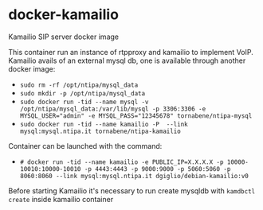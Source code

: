 # docker-kamailio
Kamailio SIP server docker image

This container run an instance of rtpproxy and kamailio to implement VoIP.
Kamailio avails of an external mysql db, one is available through another
docker image:

* `sudo rm -rf /opt/ntipa/mysql_data`
* `sudo mkdir -p /opt/ntipa/mysql_data` 
* `sudo docker run -tid --name mysql -v /opt/ntipa/mysql_data:/var/lib/mysql -p 3306:3306 -e MYSQL_USER="admin" -e MYSQL_PASS="12345678" tornabene/ntipa-mysql`
* `sudo docker run -tid --name kamailio -P  --link mysql:mysql.ntipa.it tornabene/ntipa-kamailio`

Container can be launched with the command:

* `# docker run -tid --name kamailio -e PUBLIC_IP=X.X.X.X -p 10000-10010:10000-10010 -p 4443:4443 -p 9000:9000 -p 5060:5060 -p 8060:8060 --link mysql:mysql.ntipa.it dgiglio/debian-kamailio:v0 `

Before starting Kamailio it's necessary to run 
create mysqldb with `kamdbctl create` inside kamailio container
